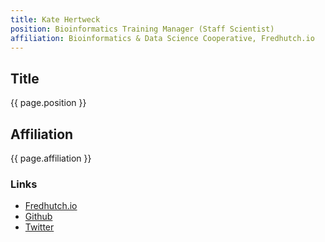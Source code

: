 ```yaml
---
title: Kate Hertweck
position: Bioinformatics Training Manager (Staff Scientist) 
affiliation: Bioinformatics & Data Science Cooperative, Fredhutch.io
---
```

## Title
{{ page.position }}

## Affiliation

{{ page.affiliation }}

### Links
<!-- Add your links below -->
- [Fredhutch.io](http://www.fredhutch.io/)
- [Github](https://github.com/k8hertweck)
- [Twitter](https://twitter.com/k8hert)